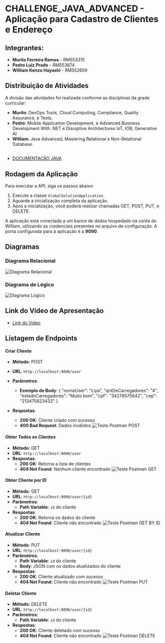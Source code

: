 # CHALLENGE_JAVA_ADVANCED - Aplicação para Cadastro de Clientes e Endereço

## Integrantes:
- **Murilo Ferreira Ramos** - RM553315
- **Pedro Luiz Prado** - RM553874
- **William Kenzo Hayashi** - RM552659

## Distribuição de Atividades
A divisão das atividades foi realizada conforme as disciplinas da grade curricular:

- **Murilo**: DevOps Tools, Cloud Computing, Compliance, Quality Assurance, e Tests.
- **Pedro**: Mobile Application Development, e Advanced Business Development With .NET e  Disruptive Architectures IoT, IOB, Generative AI
- **William**: Java Advanced, Mastering Relational e Non-Relational Database.



##
- [DOCUMENTAÇÃO JAVA](Documentos/Documentação/DOCUMENTAÇÃO%20JAVA.pdf)

## Rodagem da Aplicação
Para executar a API, siga os passos abaixo:

1. Execute a classe `GlobalSolutionApplication`.
2. Aguarde a inicialização completa da aplicação.
3. Após a inicialização, você poderá realizar chamadas GET, POST, PUT, e DELETE.

A aplicação está conectada a um banco de dados hospedado na conta do William, utilizando as credenciais presentes no arquivo de configuração. A porta configurada para a aplicação é a **9090**.

## Diagramas
### Diagrama Relacional
![Diagrama Relacional](Documentos/Relational_1.png)

### Diagrama de Lógico
![Diagrama Lógico](Documentos/Logical.png)

## Link do Vídeo de Apresentação
- [Link do Vídeo](https://youtu.be/Y9_4OHeAdfs)

## Listagem de Endpoints

#### Criar Cliente
- **Método**: POST
- **URL**: `http://localhost:9090/user`
- **Parâmetros**: 
  - **Exemplo de Body**:
{
    "nomeUser": "Liya",
    "qntDeCarregadores": "4",
    "estadoCarregadores": "Muito bom",
    "cpf": "34276575642",
    "cep": "213475623432"
    }

- **Respostas**:
  - **200 OK**: Cliente criado com sucesso
  - **400 Bad Request**: Dados inválidos
![Teste Postman POST](Documentos/POST_GLOBAL.png)


#### Obter Todos os Clientes
- **Método**: GET
- **URL**: `http://localhost:9090/user`
- **Respostas**:
  - **200 OK**: Retorna a lista de clientes
  - **404 Not Found**: Nenhum cliente encontrado
![Teste Postman GET](Documentos/GET_GLOBAL.png)

#### Obter Cliente por ID
- **Método**: GET
- **URL**: `http://localhost:9090/user/{id}`
- **Parâmetros**: 
  - **Path Variable**: `id` do cliente
- **Respostas**:
  - **200 OK**: Retorna os dados do cliente
  - **404 Not Found**: Cliente não encontrado
![Teste Postman GET BY ID](Documentos/GET_ID_GLOBAL.png)


#### Atualizar Cliente
- **Método**: PUT
- **URL**: `http://localhost:9090/user/{id}`
- **Parâmetros**: 
  - **Path Variable**: `id` do cliente
  - **Body**: JSON com os dados atualizados do cliente
- **Respostas**:
  - **200 OK**: Cliente atualizado com sucesso
  - **404 Not Found**: Cliente não encontrado
  ![Teste Postman PUT](Documentos/GET_ID_GLOBAL.png)

#### Deletar Cliente
- **Método**: DELETE
- **URL**: `http://localhost:9090/user/{id}`
- **Parâmetros**: 
  - **Path Variable**: `id` do cliente
- **Respostas**:
  - **200 OK**: Cliente deletado com sucesso
  - **404 Not Found**: Cliente não encontrado
![Teste Postman DELETE](Documentos/DELETE_GLOBAL.png)


